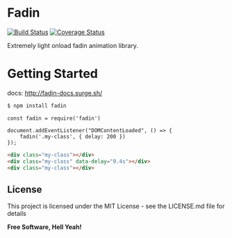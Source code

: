 # Fadin

[![Build Status](https://travis-ci.org/dev-warner/fadin.svg?branch=master)](https://travis-ci.org/dev-warner/fadin)
[![Coverage Status](https://coveralls.io/repos/github/dev-warner/fadin/badge.svg?branch=master)](https://coveralls.io/github/dev-warner/fadin?branch=master)


Extremely light onload fadin animation library.

# Getting Started

docs: http://fadin-docs.surge.sh/

```sh
$ npm install fadin
```

```node
const fadin = require('fadin')

document.addEventListener("DOMContentLoaded", () => {
    fadin('.my-class', { delay: 200 })
});

```
```html
<div class="my-class"></div>
<div class="my-class" data-delay="0.4s"></div>
<div class="my-class"></div>
```

License
----

This project is licensed under the MIT License - see the LICENSE.md file for details

**Free Software, Hell Yeah!**

